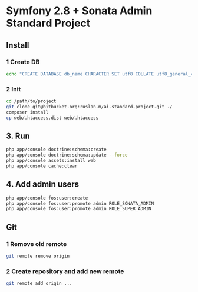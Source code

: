 # Symfony 2.8 + Sonata Admin Standard Project

## Install

### 1 Create DB
```sh
echo "CREATE DATABASE db_name CHARACTER SET utf8 COLLATE utf8_general_ci;" | mysql -u username -p
```

### 2 Init
```sh
cd /path/to/project
git clone git@bitbucket.org:ruslan-m/ai-standard-project.git ./
composer install
cp web/.htaccess.dist web/.htaccess
```

## 3. Run
```bash
php app/console doctrine:schema:create
php app/console doctrine:schema:update --force
php app/console assets:install web
php app/console cache:clear
```

## 4. Add admin users
```bash
php app/console fos:user:create
php app/console fos:user:promote admin ROLE_SONATA_ADMIN
php app/console fos:user:promote admin ROLE_SUPER_ADMIN
```

## Git

### 1 Remove old remote
```sh
git remote remove origin
```

### 2 Create repository and add new remote
```sh
git remote add origin ...
```
